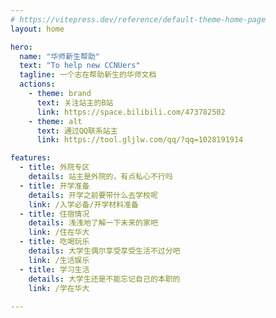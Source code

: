 ```yaml
---
# https://vitepress.dev/reference/default-theme-home-page
layout: home

hero:
  name: "华师新生帮助"
  text: "To help new CCNUers"
  tagline: 一个志在帮助新生的华师文档
  actions:
    - theme: brand
      text: 关注站主的B站
      link: https://space.bilibili.com/473782502
    - theme: alt
      text: 通过QQ联系站主
      link: https://tool.gljlw.com/qq/?qq=1028191914

features:
  - title: 外院专区
    details: 站主是外院的，有点私心不行吗
  - title: 开学准备
    details: 开学之前要带什么去学校呢
    link: /入学必备/开学材料准备
  - title: 住宿情况
    details: 浅浅地了解一下未来的家吧
    link: /住在华大
  - title: 吃喝玩乐
    details: 大学生偶尔享受享受生活不过分吧
    link: /生活娱乐
  - title: 学习生活
    details: 大学生还是不能忘记自己的本职的
    link: /学在华大
  
---
```


